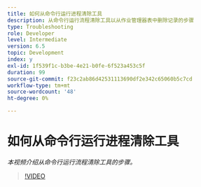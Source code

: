 ```yaml
---
title: 如何从命令行运行进程清除工具
description: 从命令行运行流程清除工具以从作业管理器表中删除记录的步骤
type: Troubleshooting
role: Developer
level: Intermediate
version: 6.5
topic: Development
index: y
exl-id: 1f539f1c-b3be-4e21-b0fe-6f523a453c5f
duration: 99
source-git-commit: f23c2ab86d42531113690df2e342c65060b5c7cd
workflow-type: tm+mt
source-wordcount: '48'
ht-degree: 0%

---
```


# 如何从命令行运行进程清除工具

*本视频介绍从命令行运行流程清除工具的步骤。*

>[!VIDEO](https://video.tv.adobe.com/v/335508?quality=12&learn=on)
